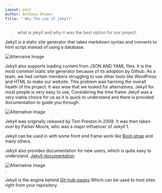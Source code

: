 ```yaml
---
Layout: post 
Author: Anthony Ohimor
Title: " Why The use of jekyll"
---
```

> what is jekyll and why it was the best option for our project. <br>


Jekyll is a static site generator that takes markdown syntax and converts to html script instead of using a database.<br>

![Alternaive Image](https://images.unsplash.com/photo-1486312338219-ce68d2c6f44d?ixlib=rb-1.2.1&ixid=MnwxMjA3fDB8MHxzZWFyY2h8MTV8fGpla3lsbCUyMHdlYnNpdGV8ZW58MHx8MHx8&auto=format&fit=crop&w=900&q=60) <br>

Jekyll also supports loading content from JSON AND YAML files. It is the most common static site generator because of its adoption by Github.
As a team, we had certain members struggling to use other tools like WordPress and HTML to make our website. This problem was harming the overall health of the project. It was wise that we looked for alternatives. Jekyll for most people is very easy to use, Considering the time frame Jekyll was a very viable choice for us as it is quick to understand and there is provided documentation to guide you through.<br>



![Alternative image](https://opensource.com/sites/default/files/first-jekyll-serve.png)<br>


Jekyll was originally released by Tom Preston in 2008. It was then taken over by Parker Moore, who was a major influencer of Jekyll 1.

Jekyll can be used in with some front end frame work like [Boot-strap](https://getbootstrap.com) and many others.<br>

Jekyll also provides documentation for new users, which is quite easy to understand. [Jekyll-documentation](https://jekyllrb.com/docs/) <br>

![Alternative image ](https://encrypted-tbn0.gstatic.com/images?q=tbn:ANd9GcQMvShrn5DO4U-KR_uawpBuJDHV83GBSohwUiPzrtVQidoyql3GxgCLyUcsEMYCdd9zsj4&usqp=CAU)
<br>.

Jekyll is the engine behind [Git-hub-pages](https://github.com) Which can be used to host sites right from your repository.
